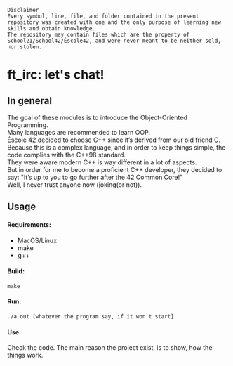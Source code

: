 ```
Disclaimer
Every symbol, line, file, and folder contained in the present repository was created with one and the only purpose of learning new skills and obtain knowledge.
The repository may contain files which are the property of School21/School42/Éscole42, and were never meant to be neither sold, nor stolen.
```
# ft_irc: let's chat!

## In general

The goal of these modules is to introduce the Object-Oriented Programming.<br>
Many languages are recommended to learn OOP.<br>
Éscole 42 decided to choose C++ since it’s derived from our old friend C.<br>
Because this is a complex language, and in order to keep things simple, the code complies with the C++98 standard.<br>
They were aware modern C++ is way different in a lot of aspects.<br>
But in order for me to become a proficient C++ developer, they decided to say: "It’s up to you to go further after the 42 Common Core!"<br>
Well, I never trust anyone now (joking(or not)).<br>

## Usage

#### Requirements:
- MacOS/Linux
- make
- g++

#### Build:
```
make
```
#### Run:
```
./a.out [whatever the program say, if it won't start]
```
#### Use:
Check the code. The main reason the project exist, is to show, how the things work.
